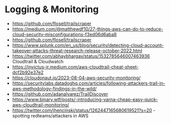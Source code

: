 # Logging & Monitoring

* https://github.com/flosell/trailscraper
* https://medium.com/@matthewdf10/27-things-aws-can-do-to-reduce-cloud-security-misconfigurations-f3ed06d6aba8
* https://github.com/flosell/trailscraper
* https://www.splunk.com/en_us/blog/security/detecting-cloud-account-takeover-attacks-threat-research-release-october-2022.html
* https://twitter.com/abhaybhargav/status/1532785646007463936 Cloudtrail & Cloudwatch
* https://invictus-ir.medium.com/aws-cloudtrail-cheat-sheet-dcf2b92e37e2
* https://cloudonaut.io/2023-08-04-aws-security-monitoring/
* https://securitylabs.datadoghq.com/articles/following-attackers-trail-in-aws-methodology-findings-in-the-wild/
* https://github.com/adanalvarez/TrailDiscover
* https://www.binary.wtf/posts/-introducing-varna-cheap-easy-quick-aws-cloudtrail-monitoring/
* https://twitter.com/jhencinski/status/1262447165680619521?s=20 - spotting redteams/attackers in AWS
